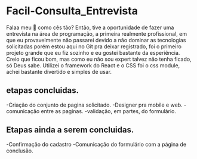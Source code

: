 
# Facil-Consulta_Entrevista


Falaa meu 🐙 como cês tão? Então, tive a oportunidade de fazer uma entrevista na área de programação, a primeira realmente profissional, em que eu provavelmente não passarei devido a não dominar as tecnologias solicitadas porém estou aqui no Git pra deixar registrado, foi o primeiro projeto grande que eu fiz sozinho e eu gostei bastante da esperiência. Creio que ficou bom, mas como eu não sou expert talvez não tenha ficado, só Deus sabe. Utilizei o framework do React e o CSS foi o css module, achei bastante divertido e simples de usar.

## etapas concluidas.
-Criação do conjunto de pagina solicitado.
-Designer pra mobile e web. -comunicação entre as paginas.
-validação, em partes, do formulário.

## Etapas ainda a serem concluidas.
-Confirmação do cadastro
-Comunicação do formulário com a página de conclusão.
